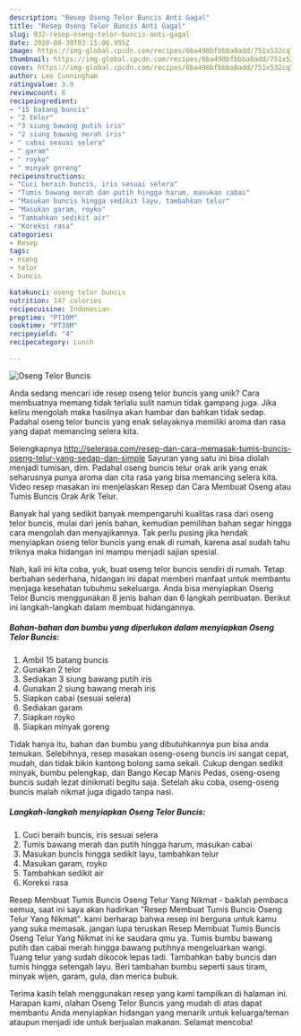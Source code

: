```yaml
---
description: "Resep Oseng Telor Buncis Anti Gagal"
title: "Resep Oseng Telor Buncis Anti Gagal"
slug: 932-resep-oseng-telor-buncis-anti-gagal
date: 2020-08-30T03:15:06.955Z
image: https://img-global.cpcdn.com/recipes/6ba498bfbbba8add/751x532cq70/oseng-telor-buncis-foto-resep-utama.jpg
thumbnail: https://img-global.cpcdn.com/recipes/6ba498bfbbba8add/751x532cq70/oseng-telor-buncis-foto-resep-utama.jpg
cover: https://img-global.cpcdn.com/recipes/6ba498bfbbba8add/751x532cq70/oseng-telor-buncis-foto-resep-utama.jpg
author: Leo Cunningham
ratingvalue: 3.9
reviewcount: 8
recipeingredient:
- "15 batang buncis"
- "2 telor"
- "3 siung bawang putih iris"
- "2 siung bawang merah iris"
- " cabai sesuai selera"
- " garam"
- " royko"
- " minyak goreng"
recipeinstructions:
- "Cuci beraih buncis, iris sesuai selera"
- "Tumis bawang merah dan putih hingga harum, masukan cabai"
- "Masukan buncis hingga sedikit layu, tambahkan telur"
- "Masukan garam, royko"
- "Tambahkan sedikit air"
- "Koreksi rasa"
categories:
- Resep
tags:
- oseng
- telor
- buncis

katakunci: oseng telor buncis 
nutrition: 147 calories
recipecuisine: Indonesian
preptime: "PT10M"
cooktime: "PT38M"
recipeyield: "4"
recipecategory: Lunch

---
```



![Oseng Telor Buncis](https://img-global.cpcdn.com/recipes/6ba498bfbbba8add/751x532cq70/oseng-telor-buncis-foto-resep-utama.jpg)

Anda sedang mencari ide resep oseng telor buncis yang unik? Cara membuatnya memang tidak terlalu sulit namun tidak gampang juga. Jika keliru mengolah maka hasilnya akan hambar dan bahkan tidak sedap. Padahal oseng telor buncis yang enak selayaknya memiliki aroma dan rasa yang dapat memancing selera kita.

Selengkapnya http://selerasa.com/resep-dan-cara-memasak-tumis-buncis-oseng-telur-yang-sedap-dan-simple Sayuran yang satu ini bisa diolah menjadi tumisan, dim. Padahal oseng buncis telur orak arik yang enak seharusnya punya aroma dan cita rasa yang bisa memancing selera kita. Video resep masakan ini menjelaskan Resep dan Cara Membuat Oseng atau Tumis Buncis Orak Arik Telur.

Banyak hal yang sedikit banyak mempengaruhi kualitas rasa dari oseng telor buncis, mulai dari jenis bahan, kemudian pemilihan bahan segar hingga cara mengolah dan menyajikannya. Tak perlu pusing jika hendak menyiapkan oseng telor buncis yang enak di rumah, karena asal sudah tahu triknya maka hidangan ini mampu menjadi sajian spesial.


Nah, kali ini kita coba, yuk, buat oseng telor buncis sendiri di rumah. Tetap berbahan sederhana, hidangan ini dapat memberi manfaat untuk membantu menjaga kesehatan tubuhmu sekeluarga. Anda bisa menyiapkan Oseng Telor Buncis menggunakan 8 jenis bahan dan 6 langkah pembuatan. Berikut ini langkah-langkah dalam membuat hidangannya.

<!--inarticleads1-->

##### Bahan-bahan dan bumbu yang diperlukan dalam menyiapkan Oseng Telor Buncis:

1. Ambil 15 batang buncis
1. Gunakan 2 telor
1. Sediakan 3 siung bawang putih iris
1. Gunakan 2 siung bawang merah iris
1. Siapkan  cabai (sesuai selera)
1. Sediakan  garam
1. Siapkan  royko
1. Siapkan  minyak goreng


Tidak hanya itu, bahan dan bumbu yang dibutuhkannya pun bisa anda temukan. Selebihnya, resep masakan oseng-oseng buncis ini sangat cepat, mudah, dan tidak bikin kantong bolong sama sekali. Cukup dengan sedikit minyak, bumbu pelengkap, dan Bango Kecap Manis Pedas, oseng-oseng buncis sudah lezat dinikmati begitu saja. Setelah aku coba, oseng-oseng buncis malah nikmat juga digado tanpa nasi. 

<!--inarticleads2-->

##### Langkah-langkah menyiapkan Oseng Telor Buncis:

1. Cuci beraih buncis, iris sesuai selera
1. Tumis bawang merah dan putih hingga harum, masukan cabai
1. Masukan buncis hingga sedikit layu, tambahkan telur
1. Masukan garam, royko
1. Tambahkan sedikit air
1. Koreksi rasa


Resep Membuat Tumis Buncis Oseng Telur Yang Nikmat - baiklah pembaca semua, saat ini saya akan hadirkan &#34;Resep Membuat Tumis Buncis Oseng Telur Yang Nikmat&#34;. kami berharap bahwa resep ini berguna untuk kamu yang suka memasak. jangan lupa teruskan Resep Membuat Tumis Buncis Oseng Telur Yang Nikmat ini ke saudara qmu ya. Tumis bumbu bawang putih dan cabai merah hingga bawang putihnya mengeluarkan wangi. Tuang telur yang sudah dikocok lepas tadi. Tambahkan baby buncis dan tumis hingga setengah layu. Beri tambahan bumbu seperti saus tiram, minyak wijen, garam, gula, dan merica bubuk. 

Terima kasih telah menggunakan resep yang kami tampilkan di halaman ini. Harapan kami, olahan Oseng Telor Buncis yang mudah di atas dapat membantu Anda menyiapkan hidangan yang menarik untuk keluarga/teman ataupun menjadi ide untuk berjualan makanan. Selamat mencoba!
